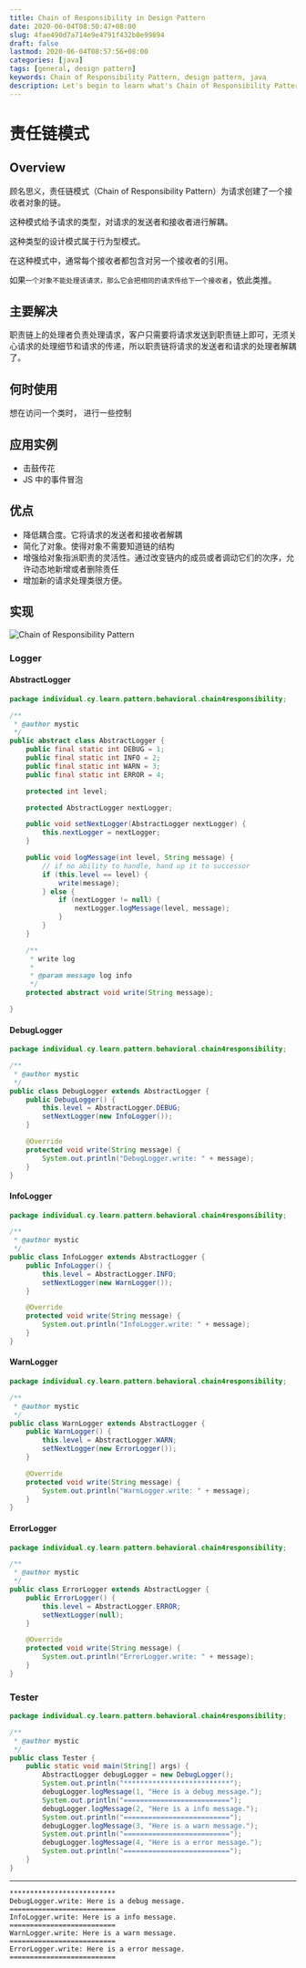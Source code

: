 ```yaml
---
title: Chain of Responsibility in Design Pattern
date: 2020-06-04T08:50:47+08:00
slug: 4fae490d7a714e9e4791f432b0e99894
draft: false
lastmod: 2020-06-04T08:57:56+08:00
categories: [java]
tags: [general, design pattern]
keywords: Chain of Responsibility Pattern, design pattern, java
description: Let's begin to learn what's Chain of Responsibility Pattern.
---
```

# 责任链模式

## Overview

顾名思义，责任链模式（Chain of Responsibility Pattern）为请求创建了一个接收者对象的链。

这种模式给予请求的类型，对请求的发送者和接收者进行解耦。

这种类型的设计模式属于行为型模式。

在这种模式中，通常每个接收者都包含对另一个接收者的引用。

如果`一个对象不能处理该请求，那么它会把相同的请求传给下一个接收者`，依此类推。

## 主要解决

职责链上的处理者负责处理请求，客户只需要将请求发送到职责链上即可，无须关心请求的处理细节和请求的传递，所以职责链将请求的发送者和请求的处理者解耦了。

## 何时使用

想在访问一个类时， 进行一些控制

## 应用实例

- 击鼓传花
- JS 中的事件冒泡

## 优点

- 降低耦合度。它将请求的发送者和接收者解耦
- 简化了对象。使得对象不需要知道链的结构
- 增强给对象指派职责的灵活性。通过改变链内的成员或者调动它们的次序，允许动态地新增或者删除责任
- 增加新的请求处理类很方便。

## 实现

![Chain of Responsibility Pattern](/assets/chain4responsibility-pattern.png)

### Logger

#### AbstractLogger

```java
package individual.cy.learn.pattern.behavioral.chain4responsibility;

/**
 * @author mystic
 */
public abstract class AbstractLogger {
    public final static int DEBUG = 1;
    public final static int INFO = 2;
    public final static int WARN = 3;
    public final static int ERROR = 4;

    protected int level;

    protected AbstractLogger nextLogger;

    public void setNextLogger(AbstractLogger nextLogger) {
        this.nextLogger = nextLogger;
    }

    public void logMessage(int level, String message) {
        // if no ability to handle, hand up it to successor
        if (this.level == level) {
            write(message);
        } else {
            if (nextLogger != null) {
                nextLogger.logMessage(level, message);
            }
        }
    }

    /**
     * write log
     *
     * @param message log info
     */
    protected abstract void write(String message);

}
```

#### DebugLogger

```java
package individual.cy.learn.pattern.behavioral.chain4responsibility;

/**
 * @author mystic
 */
public class DebugLogger extends AbstractLogger {
    public DebugLogger() {
        this.level = AbstractLogger.DEBUG;
        setNextLogger(new InfoLogger());
    }

    @Override
    protected void write(String message) {
        System.out.println("DebugLogger.write: " + message);
    }
}
```

#### InfoLogger

```java
package individual.cy.learn.pattern.behavioral.chain4responsibility;

/**
 * @author mystic
 */
public class InfoLogger extends AbstractLogger {
    public InfoLogger() {
        this.level = AbstractLogger.INFO;
        setNextLogger(new WarnLogger());
    }

    @Override
    protected void write(String message) {
        System.out.println("InfoLogger.write: " + message);
    }
}
```

#### WarnLogger

```java
package individual.cy.learn.pattern.behavioral.chain4responsibility;

/**
 * @author mystic
 */
public class WarnLogger extends AbstractLogger {
    public WarnLogger() {
        this.level = AbstractLogger.WARN;
        setNextLogger(new ErrorLogger());
    }

    @Override
    protected void write(String message) {
        System.out.println("WarnLogger.write: " + message);
    }
}
```

#### ErrorLogger

```java
package individual.cy.learn.pattern.behavioral.chain4responsibility;

/**
 * @author mystic
 */
public class ErrorLogger extends AbstractLogger {
    public ErrorLogger() {
        this.level = AbstractLogger.ERROR;
        setNextLogger(null);
    }

    @Override
    protected void write(String message) {
        System.out.println("ErrorLogger.write: " + message);
    }
}
```

### Tester

```java
package individual.cy.learn.pattern.behavioral.chain4responsibility;

/**
 * @author mystic
 */
public class Tester {
    public static void main(String[] args) {
        AbstractLogger debugLogger = new DebugLogger();
        System.out.println("**************************");
        debugLogger.logMessage(1, "Here is a debug message.");
        System.out.println("==========================");
        debugLogger.logMessage(2, "Here is a info message.");
        System.out.println("==========================");
        debugLogger.logMessage(3, "Here is a warn message.");
        System.out.println("==========================");
        debugLogger.logMessage(4, "Here is a error message.");
        System.out.println("==========================");
    }
}
```

---

```text
**************************
DebugLogger.write: Here is a debug message.
==========================
InfoLogger.write: Here is a info message.
==========================
WarnLogger.write: Here is a warn message.
==========================
ErrorLogger.write: Here is a error message.
==========================
```
